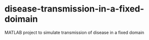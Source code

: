 # disease-transmission-in-a-fixed-doimain
MATLAB project to simulate transmission of disease in a fixed domain
